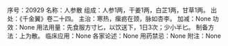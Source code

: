 序号：20929
名称：人参散
组成：人参1两，干姜1两，白芷1两，甘草1两。
出处：《千金翼》卷二十四。
主治：寒热，瘰疬在颈，脉如杏李。
加减：None
功效：None
用法用量：先食服方寸匕，以饮送下，1日3次；少小半匕。
制备方法：上为散。
临床应用：None
各家论述：None
用药禁忌：None
附注：None
